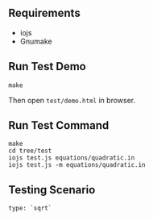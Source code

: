 ## Requirements

- iojs
- Gnumake

## Run Test Demo

    make

  Then open `test/demo.html` in browser.

## Run Test Command

    make
    cd tree/test
    iojs test.js equations/quadratic.in
    iojs test.js -m equations/quadratic.in

## Testing Scenario

    type: `sqrt`
